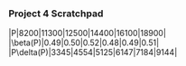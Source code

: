 ### Project 4 Scratchpad
|P|8200|11300|12500|14400|16100|18900|
|\beta(P)|0.49|0.50|0.52|0.48|0.49|0.51|
|P\delta(P)|3345|4554|5125|6147|7184|9144|